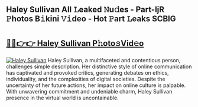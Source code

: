 ## Haley Sullivan All 𝙻eaked 𝙽u𝚍es - Part-IjR 𝙿hotos B𝚒kini 𝚅𝚒deo - Hot 𝙿art 𝙻eaks SCBlG

# <h2><a href="http://ld3j6v.urlbe.top/?page=Haley+Sullivan">🔗🔗👉👉 Haley Sullivan P𝚑oto𝚜Vid𝚎o</a></h2>

[![Haley Sullivan](https://i.imgur.com/eBuTRDB.gif)](http://ld3j6v.urlbe.top/?page=Haley+Sullivan)
Haley Sullivan, a multifaceted and contentious person, challenges simple description. Her distinctive style of online communication has captivated and provoked critics, generating debates on ethics, individuality, and the complexities of digital societies. Despite the uncertainty of her future actions, her impact on online culture is palpable. With unwavering commitment and undeniable charm, Haley Sullivan presence in the virtual world is uncontainable.

